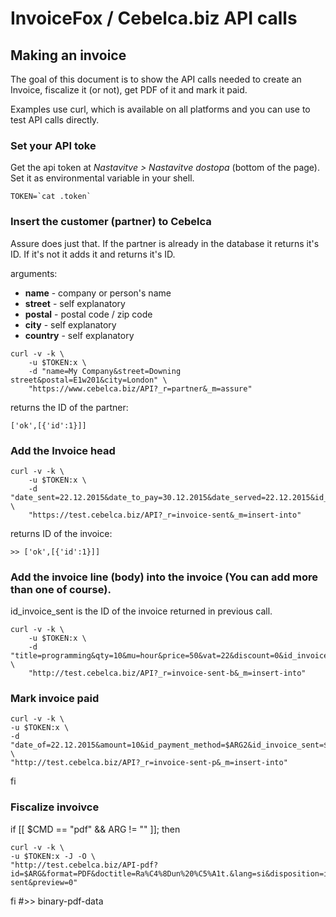 # InvoiceFox / Cebelca.biz API calls


## Making an invoice

The goal of this document is to show the API calls needed to create an Invoice, fiscalize it (or not), get PDF of it and mark it paid. 

Examples use curl, which is available on all platforms and you can use to test API calls directly.


### Set your API toke

Get the api token at *Nastavitve > Nastavitve dostopa* (bottom of the page). Set it as environmental variable in your shell.

    TOKEN=`cat .token`


### Insert the customer (partner) to Cebelca

Assure does just that. If the partner is already in the database it returns it's ID. If it's not it adds it and 
returns it's ID.

arguments:

 * **name** - company or person's name
 * **street** - self explanatory
 * **postal** - postal code / zip code
 * **city** - self explanatory
 * **country** - self explanatory

````
curl -v -k \
	-u $TOKEN:x \
	-d "name=My Company&street=Downing street&postal=E1w201&city=London" \
	"https://www.cebelca.biz/API?_r=partner&_m=assure"
````
returns the ID of the partner: 
````
['ok',[{'id':1}]]
````


### Add the Invoice head

````
curl -v -k \
	-u $TOKEN:x \
	-d "date_sent=22.12.2015&date_to_pay=30.12.2015&date_served=22.12.2015&id_partner=$ARG" \
	"https://test.cebelca.biz/API?_r=invoice-sent&_m=insert-into"
````
returns ID of the invoice:
````
>> ['ok',[{'id':1}]] 
````


### Add the invoice line (body) into the invoice (You can add more than one of course). 

id_invoice_sent is the ID of the invoice returned in previous call.

````
curl -v -k \
	-u $TOKEN:x \
	-d "title=programming&qty=10&mu=hour&price=50&vat=22&discount=0&id_invoice_sent=1" \
	"http://test.cebelca.biz/API?_r=invoice-sent-b&_m=insert-into"
````


### Mark invoice paid

    curl -v -k \
	-u $TOKEN:x \
	-d "date_of=22.12.2015&amount=10&id_payment_method=$ARG2&id_invoice_sent=$ARG" \
	"http://test.cebelca.biz/API?_r=invoice-sent-p&_m=insert-into"

fi

### Fiscalize invoivce

if [[ $CMD == "pdf" && ARG != "" ]]; then

    curl -v -k \
	-u $TOKEN:x -J -O \
	"http://test.cebelca.biz/API-pdf?id=$ARG&format=PDF&doctitle=Ra%C4%8Dun%20%C5%A1t.&lang=si&disposition=inline&res=invoice-sent&preview=0"
fi
#>> binary-pdf-data


